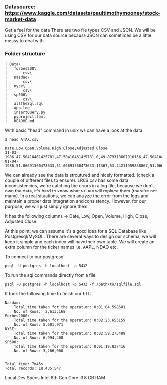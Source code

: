 ### Datasource: https://www.kaggle.com/datasets/paultimothymooney/stock-market-data

Get a feel for the data
There are two file types CSV and JSON. 
We will be using CSV for our data source because JSON can sometimes be a little messy to deal with.

### Folder structure

    | Data\
    |   forbes200\
    |       csv\
    |   nasdaq\
    |       csv\
    |   nyse\
    |       csv\
    |   sp500\
    |       csv\
    |   allTheSql.sql
    |   app.log
    |   insertQuery.py
    |   pyproject.toml
    |   README.md

With basic "head" command in unix we can have a look at the data.

    $ head ATAX.csv

    Date,Low,Open,Volume,High,Close,Adjusted Close
    31-03-1986,47.50410461425781,47.50410461425781,0,49.879310607910156,47.50410461425781,2.5686941146850586
    01-04-1986,51.06691360473633,51.06691360473633,11367,53.44211959838867,51.06691360473633,2.7613489627838135
    

We can already see the data is strcutured and nicely formatted. (check a couple of different files to ensure). LRCS.csv has some data inconsistencies, we're catching the errors in a log file, because we don't own the data, it's hard to know what values will replace them (there're not many). In a real situations, we can analyze the error from the logs and maintain a proper data integration and consistency. However, for our purpose, we will just simply ignore them. 

It has the following columns -> Date, Low, Open, Volume, High, Close, Adjusted Close. 

At this point, we can assume it's a good idea for a SQL Database like Postgresql/MySQL. There are several ways to design our schema, we will keep it simple and each index will have their own table. We will create an extra column for the ticker names i.e. AAPL, NDAQ etc.


To connect to our postgresql

    psql -U postgres -h localhost -p 5432

To run the sql commands directly from a file

    psql -U postgres -h localhost -p 5432 -f /path/to/sqlfile.sql

It took the following time to finish our ETL:
    
    Nasdaq: 
        Total time taken for the operation: 0:01:04.598601
        No. of Rows:  2,613,168
    Forbes2000:
        Total time taken for the operation: 0:02:23.653159
        No. of Rows: 5,601,971
    NYSE:
        Total time taken for the operation: 0:02:59.275489
        No. of Rows: 6,994,408
    SP500:
        Total time taken for the operation: 0:01:19.837416
        No. of Rows: 3,266,000


    Total time: 7m45s
    Total records: 18,435,547

Local Dev Specs
Intel 8th Gen Core i3
8 GB RAM
 